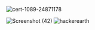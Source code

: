

![cert-1089-24871178](https://user-images.githubusercontent.com/92664317/152690858-4b2aad75-761d-4864-be49-6298773100fe.jpg)

![Screenshot (42)](https://user-images.githubusercontent.com/92664317/152690912-042d3807-3cd8-47ec-b82e-3c24d22591e7.png)
![hackerearth](https://user-images.githubusercontent.com/92664317/152690683-6bf2395f-a631-41bf-955e-4d32c703fa83.png)

